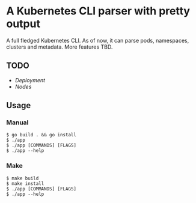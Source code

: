 # A Kubernetes CLI parser with pretty output 

A full fledged Kubernetes CLI. As of now, it can parse pods, namespaces, clusters and metadata. More features TBD.

## TODO ##
- _Deployment_
- _Nodes_
  
## Usage ##

### Manual ###
```console
$ go build . && go install
$ ./app
$ ./app [COMMANDS] [FLAGS]
$ ./app --help
```

### Make ###
```console
$ make build
$ make install
$ ./app [COMMANDS] [FLAGS]
$ ./app --help
```

